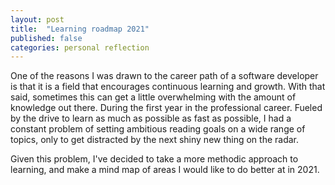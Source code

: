 ```yaml
---
layout: post
title:  "Learning roadmap 2021"
published: false
categories: personal reflection
---
```


One of the reasons I was drawn to the career path of a software developer is that it is a field that encourages continuous learning and growth. With that said, sometimes this can get a little overwhelming with the amount of knowledge out there. During the first year in the professional career. Fueled by the drive to learn as much as possible as fast as possible, I had a constant problem of setting ambitious reading goals on a wide range of topics, only to get distracted by the next shiny new thing on the radar. 

Given this problem, I've decided to take a more methodic approach to learning, and make a mind map of areas I would like to do better at in 2021.


